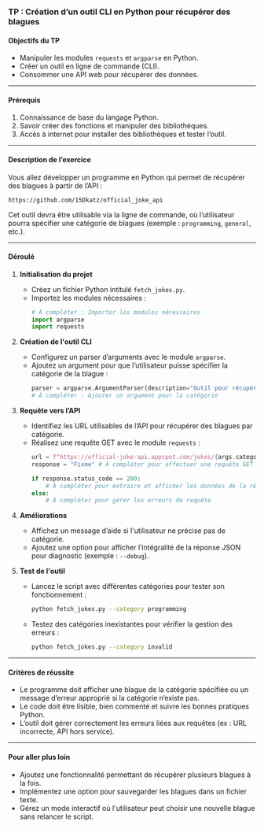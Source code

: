 ### TP : Création d’un outil CLI en Python pour récupérer des blagues

#### Objectifs du TP

- Manipuler les modules `requests` et `argparse` en Python.
- Créer un outil en ligne de commande (CLI).
- Consommer une API web pour récupérer des données.

---

#### Prérequis

1. Connaissance de base du langage Python.
2. Savoir créer des fonctions et manipuler des bibliothèques.
3. Accès à internet pour installer des bibliothèques et tester l’outil.

---

#### Description de l’exercice

Vous allez développer un programme en Python qui permet de récupérer des blagues à partir de l’API :

```
https://github.com/15Dkatz/official_joke_api
```

Cet outil devra être utilisable via la ligne de commande, où l’utilisateur pourra spécifier une catégorie de blagues (exemple : `programming`, `general`, etc.).

---

#### Déroulé

1. **Initialisation du projet**

   - Créez un fichier Python intitulé `fetch_jokes.py`.
   - Importez les modules nécessaires :
     ```python
     # À compléter : Importer les modules nécessaires
     import argparse
     import requests
     ```

2. **Création de l'outil CLI**

   - Configurez un parser d’arguments avec le module `argparse`.
   - Ajoutez un argument pour que l’utilisateur puisse spécifier la catégorie de la blague :
     ```python
     parser = argparse.ArgumentParser(description="Outil pour récupérer des blagues depuis une API.")
     # À compléter : Ajouter un argument pour la catégorie
     ```

3. **Requête vers l’API**

   - Identifiez les URL utilisables de l’API pour récupérer des blagues par catégorie.
   - Réalisez une requête GET avec le module `requests` :
     ```python
     url = f"https://official-joke-api.appspot.com/jokes/{args.category}/random"
     response = "Fixme" # À compléter pour effectuer une requête GET (chercher doc requests)

     if response.status_code == 200:
         # À compléter pour extraire et afficher les données de la réponse
     else:
         # À compléter pour gérer les erreurs de requête
     ```

4. **Améliorations**

   - Affichez un message d’aide si l'utilisateur ne précise pas de catégorie.
   - Ajoutez une option pour afficher l’intégralité de la réponse JSON pour diagnostic (exemple : `--debug`).

5. **Test de l'outil**

   - Lancez le script avec différentes catégories pour tester son fonctionnement :
     ```bash
     python fetch_jokes.py --category programming
     ```
   - Testez des catégories inexistantes pour vérifier la gestion des erreurs :
     ```bash
     python fetch_jokes.py --category invalid
     ```

---

#### Critères de réussite

- Le programme doit afficher une blague de la catégorie spécifiée ou un message d’erreur approprié si la catégorie n’existe pas.
- Le code doit être lisible, bien commenté et suivre les bonnes pratiques Python.
- L’outil doit gérer correctement les erreurs liées aux requêtes (ex : URL incorrecte, API hors service).

---

#### Pour aller plus loin

- Ajoutez une fonctionnalité permettant de récupérer plusieurs blagues à la fois.
- Implémentez une option pour sauvegarder les blagues dans un fichier texte.
- Gérez un mode interactif où l'utilisateur peut choisir une nouvelle blague sans relancer le script.

